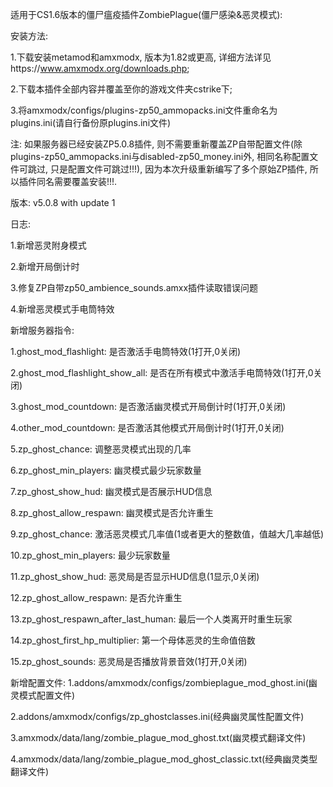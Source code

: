 适用于CS1.6版本的僵尸瘟疫插件ZombiePlague(僵尸感染&恶灵模式):

安装方法:

1.下载安装metamod和amxmodx, 版本为1.82或更高, 详细方法详见https://www.amxmodx.org/downloads.php;

2.下载本插件全部内容并覆盖至你的游戏文件夹cstrike下;

3.将amxmodx/configs/plugins-zp50_ammopacks.ini文件重命名为plugins.ini(请自行备份原plugins.ini文件)

注: 如果服务器已经安装ZP5.0.8插件, 则不需要重新覆盖ZP自带配置文件(除plugins-zp50_ammopacks.ini与disabled-zp50_money.ini外, 相同名称配置文件可跳过, 只是配置文件可跳过!!!), 因为本次升级重新编写了多个原始ZP插件, 所以插件同名需要覆盖安装!!!.

版本: v5.0.8 with update 1

日志:

1.新增恶灵附身模式

2.新增开局倒计时

3.修复ZP自带zp50_ambience_sounds.amxx插件读取错误问题

4.新增恶灵模式手电筒特效

新增服务器指令:

1.ghost_mod_flashlight: 是否激活手电筒特效(1打开,0关闭)

2.ghost_mod_flashlight_show_all: 是否在所有模式中激活手电筒特效(1打开,0关闭)

3.ghost_mod_countdown: 是否激活幽灵模式开局倒计时(1打开,0关闭)

4.other_mod_countdown: 是否激活其他模式开局倒计时(1打开,0关闭)

5.zp_ghost_chance: 调整恶灵模式出现的几率

6.zp_ghost_min_players: 幽灵模式最少玩家数量

7.zp_ghost_show_hud: 幽灵模式是否展示HUD信息

8.zp_ghost_allow_respawn: 幽灵模式是否允许重生

9.zp_ghost_chance: 激活恶灵模式几率值(1或者更大的整数值，值越大几率越低)

10.zp_ghost_min_players: 最少玩家数量

11.zp_ghost_show_hud: 恶灵局是否显示HUD信息(1显示,0关闭)

12.zp_ghost_allow_respawn: 是否允许重生

13.zp_ghost_respawn_after_last_human: 最后一个人类离开时重生玩家

14.zp_ghost_first_hp_multiplier: 第一个母体恶灵的生命值倍数

15.zp_ghost_sounds: 恶灵局是否播放背景音效(1打开,0关闭)

新增配置文件:
1.addons/amxmodx/configs/zombieplague_mod_ghost.ini(幽灵模式配置文件)

2.addons/amxmodx/configs/zp_ghostclasses.ini(经典幽灵属性配置文件)

3.amxmodx/data/lang/zombie_plague_mod_ghost.txt(幽灵模式翻译文件)

4.amxmodx/data/lang/zombie_plague_mod_ghost_classic.txt(经典幽灵类型翻译文件)
